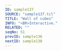 ```yaml
---
ID: sample137
SOURCE: "sample137.tcl"
TITLE: "Wall of cubes"
INFO: "<BR>Interactive."
RELATED: ""
seqNo: 51
prevID: sample136
nextID: sample138
---
```

